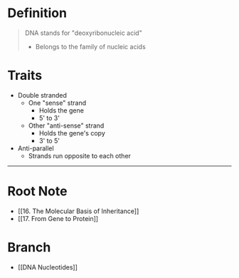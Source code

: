 # Definition
> DNA stands for "deoxyribonucleic acid"
> - Belongs to the family of nucleic acids
# Traits
- Double stranded
	- One "sense" strand
		- Holds the gene
		- 5' to 3'
	- Other "anti-sense" strand
		- Holds the gene's copy
		- 3' to 5'
- Anti-parallel
	- Strands run opposite to each other
***
# Root Note
- [[16. The Molecular Basis of Inheritance]]
- [[17. From Gene to Protein]]
# Branch
- [[DNA Nucleotides]]